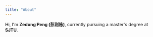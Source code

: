```yaml
---
title: "About"
---
```


Hi, I'm **Zedong Peng (彭则栋)**, currently pursuing a master's degree at **SJTU**.  